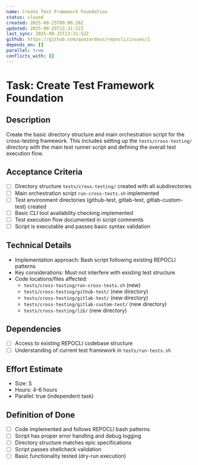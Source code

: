 ```yaml
---
name: Create Test Framework Foundation
status: closed
created: 2025-08-25T09:00:28Z
updated: 2025-08-25T13:31:52Z
last_sync: 2025-08-25T13:31:52Z 
github: https://github.com/quazardous/repocli/issues/2
depends_on: []
parallel: true
conflicts_with: []
---
```


# Task: Create Test Framework Foundation

## Description
Create the basic directory structure and main orchestration script for the cross-testing framework. This includes setting up the `tests/cross-testing/` directory with the main test runner script and defining the overall test execution flow.

## Acceptance Criteria
- [ ] Directory structure `tests/cross-testing/` created with all subdirectories
- [ ] Main orchestration script `run-cross-tests.sh` implemented
- [ ] Test environment directories (github-test, gitlab-test, gitlab-custom-test) created
- [ ] Basic CLI tool availability checking implemented
- [ ] Test execution flow documented in script comments
- [ ] Script is executable and passes basic syntax validation

## Technical Details
- Implementation approach: Bash script following existing REPOCLI patterns
- Key considerations: Must not interfere with existing test structure
- Code locations/files affected:
  - `tests/cross-testing/run-cross-tests.sh` (new)
  - `tests/cross-testing/github-test/` (new directory)
  - `tests/cross-testing/gitlab-test/` (new directory) 
  - `tests/cross-testing/gitlab-custom-test/` (new directory)
  - `tests/cross-testing/lib/` (new directory)

## Dependencies
- [ ] Access to existing REPOCLI codebase structure
- [ ] Understanding of current test framework in `tests/run-tests.sh`

## Effort Estimate
- Size: S
- Hours: 4-6 hours
- Parallel: true (independent task)

## Definition of Done
- [ ] Code implemented and follows REPOCLI bash patterns
- [ ] Script has proper error handling and debug logging
- [ ] Directory structure matches epic specifications
- [ ] Script passes shellcheck validation
- [ ] Basic functionality tested (dry-run execution)
